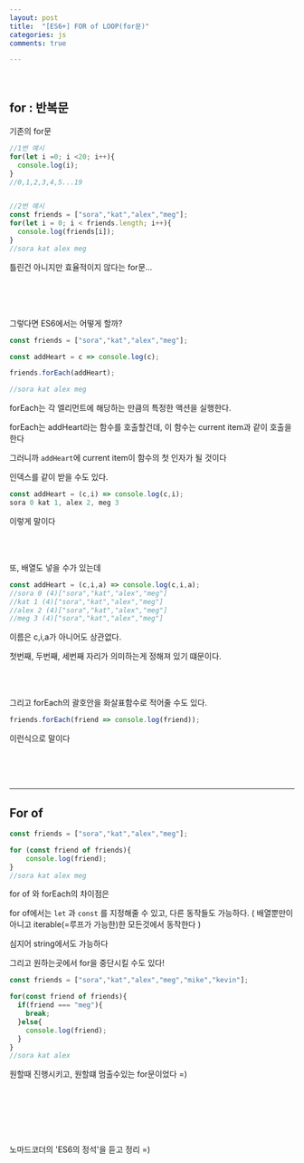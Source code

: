 ```yaml
---
layout: post
title:  "[ES6+] FOR of LOOP(for문)"
categories: js 
comments: true

---
```


<br>

## for : 반복문

기존의 for문

~~~javascript
//1번 예시
for(let i =0; i <20; i++){
  console.log(i);
}
//0,1,2,3,4,5...19


//2번 예시
const friends = ["sora","kat","alex","meg"];
for(let i = 0; i < friends.length; i++){
  console.log(friends[i]);
}
//sora kat alex meg
~~~

틀린건 아니지만 효율적이지 않다는 for문...

<br>

<br>

<br>

그렇다면 ES6에서는 어떻게 할까?

~~~javascript
const friends = ["sora","kat","alex","meg"];

const addHeart = c => console.log(c); 

friends.forEach(addHeart);

//sora kat alex meg
~~~

forEach는 각 엘리먼트에 해당하는 만큼의 특정한 액션을 실행한다.

forEach는 addHeart라는 함수를 호출할건데, 이 함수는 current item과 같이 호출을 한다

그러니까 `addHeart`에 current item이 함수의 첫 인자가 될 것이다

인덱스를 같이 받을 수도 있다.

~~~javascript
const addHeart = (c,i) => console.log(c,i);
sora 0 kat 1, alex 2, meg 3
~~~

이렇게 말이다

<br>

<br>

또, 배열도 넣을 수가 있는데

~~~javascript
const addHeart = (c,i,a) => console.log(c,i,a);
//sora 0 (4)["sora","kat","alex","meg"]
//kat 1 (4)["sora","kat","alex","meg"] 
//alex 2 (4)["sora","kat","alex","meg"]
//meg 3 (4)["sora","kat","alex","meg"]
~~~

이름은 c,i,a가 아니어도 상관없다.

첫번째, 두번째, 세번째 자리가 의미하는게 정해져 있기 떄문이다.

<br>

<br>

그리고 forEach의 괄호안을 화살표함수로 적어줄 수도 있다.

~~~javascript
friends.forEach(friend => console.log(friend));
~~~

이런식으로 말이다

<br>

<br>

<br>

---

## For of

~~~javascript
const friends = ["sora","kat","alex","meg"];

for (const friend of friends){
	console.log(friend);
}
//sora kat alex meg
~~~

for of 와 forEach의 차이점은

for of에서는 `let` 과 `const` 를 지정해줄 수 있고, 다른 동작들도 가능하다. ( 배열뿐만이 아니고 iterable(=루프가 가능한)한 모든것에서 동작한다 )

심지어 string에서도 가능하다

그리고 원하는곳에서 for을 중단시킬 수도 있다!



~~~javascript
const friends = ["sora","kat","alex","meg","mike","kevin"];

for(const friend of friends){
  if(friend === "meg"){
    break;
  }else{
    console.log(friend);
  }
}
//sora kat alex
~~~

원할때 진행시키고, 원할떄 멈출수있는 for문이었다 =)

<br>

<br>

<br>

<br>

<Br>

노마드코더의 'ES6의 정석'을 듣고 정리 =)











